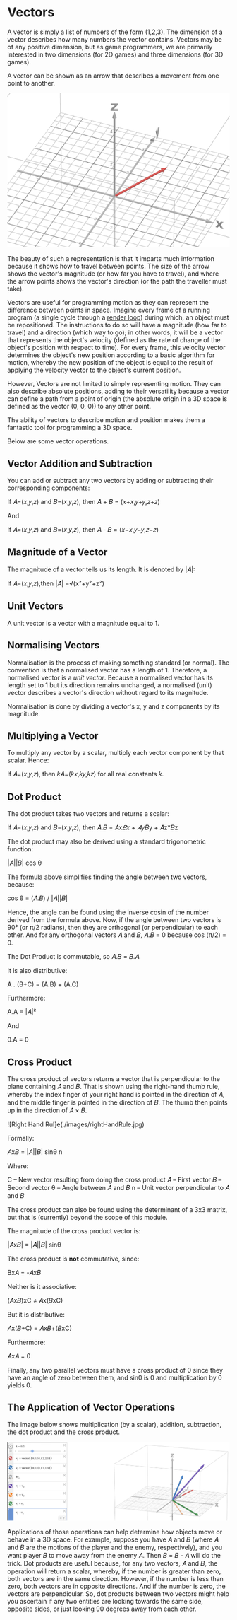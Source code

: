 # Vectors

A vector is simply a list of numbers of the form (1,2,3). The dimension of a vector describes how many numbers the vector contains. Vectors may be of any positive dimension, but as game programmers, we are primarily interested in two dimensions (for 2D games) and three dimensions (for 3D games).

A vector can be shown as an arrow that describes a movement from one point to another.

![vector](./images/vector.png)

The beauty of such a representation is that it imparts much information because it shows how to travel between points. The size of the arrow shows the vector's magnitude (or how far you have to travel), and where the arrow points shows the vector's direction (or the path the traveller must take).

Vectors are useful for programming motion as they can represent the difference between points in space. Imagine every frame of a running program (a single cycle through a [render loop](https://gameprogrammingpatterns.com/game-loop.html)) during which, an object must be repositioned. The instructions to do so will have a magnitude (how far to travel) and a direction (which way to go); in other words, it will be a vector that represents the object's velocity (defined as the rate of change of the object's position with respect to time). For every frame, this velocity vector determines the object's new position according to a basic algorithm for motion, whereby the new position of the object is equal to the result of applying the velocity vector to the object's current position.

However, Vectors are not limited to simply representing motion. They can also describe absolute positions, adding to their versatility because a vector can define a path from a point of origin (the absolute origin in a 3D space is defined as the vector (0, 0, 0)) to any other point.

The ability of vectors to describe motion and position makes them a fantastic tool for programming a 3D space.

Below are some vector operations.

## Vector Addition and Subtraction

You can add or subtract any two vectors by adding or subtracting their corresponding components:

If 𝐴=(𝑥,𝑦,𝑧) and 𝐵=(𝑥,𝑦,𝑧), then 𝐴 + 𝐵 = (𝑥+𝑥,𝑦+𝑦,𝑧+𝑧)

And

If 𝐴=(𝑥,𝑦,𝑧) and 𝐵=(𝑥,𝑦,𝑧), then 𝐴 - 𝐵 = (𝑥−𝑥,𝑦−𝑦,𝑧−𝑧)

## Magnitude of a Vector

The magnitude of a vector tells us its length. It is denoted by |𝐴|:

If 𝐴=(𝑥,𝑦,𝑧),then |𝐴| =√(x²+y²+z²)

## Unit Vectors

A unit vector is a vector with a magnitude equal to 1.

## Normalising Vectors

Normalisation is the process of making something standard (or normal). The convention is that a normalised vector has a length of 1. Therefore, a normalised vector is a _unit vector_. Because a normalised vector has its length set to 1 but its direction remains unchanged, a normalised (unit) vector describes a vector's direction without regard to its magnitude.

Normalisation is done by dividing a vector's x, y and z components by its magnitude.  

## Multiplying a Vector

To multiply any vector by a scalar, multiply each vector component by that scalar. Hence:

If 𝐴=(𝑥,𝑦,𝑧), then 𝑘𝐴=(𝑘𝑥,𝑘𝑦,𝑘𝑧) for all real constants 𝑘.

## Dot Product

The dot product takes two vectors and returns a scalar:

If 𝐴=(𝑥,𝑦,𝑧) and 𝐵=(𝑥,𝑦,𝑧), then 𝐴.𝐵 = 𝐴x*𝐵x + 𝐴y*𝐵y + 𝐴z*𝐵z

The dot product may also be derived using a standard trigonometric function:

|𝐴||𝐵| cos θ

The formula above simplifies finding the angle between two vectors, because:

cos θ = (𝐴.𝐵) / |𝐴||𝐵|

Hence, the angle can be found using the inverse cosin of the number derived from the formula above. Now, if the angle between two vectors is 90° (or π/2 radians), then they are orthogonal (or perpendicular) to each other. And for any orthogonal vectors 𝐴 and 𝐵, 𝐴.𝐵 = 0 because cos (π/2) = 0.

The Dot Product is commutable, so 𝐴.𝐵 = 𝐵.𝐴

It is also distributive:

A . (B+C) = (A.B) + (A.C)

Furthermore:

A.A = |𝐴|²

And

0.A = 0

## Cross Product

The cross product of vectors returns a vector that is perpendicular to the plane containing 𝐴 and 𝐵. That is shown using the right-hand thumb rule, whereby the index finger of your right hand is pointed in the direction of 𝐴, and the middle finger is pointed in the direction of 𝐵. The thumb then points up in the direction of 𝐴 × 𝐵.

![Right Hand Rul]e(./images/rightHandRule.jpg)

Formally:

𝐴x𝐵 = |𝐴||𝐵| sinθ n

Where:

C – New vector resulting from doing the cross product
𝐴 – First vector
𝐵 – Second vector
θ – Angle between 𝐴 and 𝐵
n – Unit vector perpendicular to 𝐴 and 𝐵

The cross product can also be found using the determinant of a 3x3 matrix, but that is (currently) beyond the scope of this module.

The magnitude of the cross product vector is:

|𝐴x𝐵| = |𝐴||𝐵| sinθ

The cross product is **not** commutative, since:

Bx𝐴 = -𝐴x𝐵

Neither is it associative:

(𝐴x𝐵)xC ≠ 𝐴x(𝐵xC)

But it is distributive:

𝐴x(𝐵+C) = 𝐴x𝐵+(𝐵xC)

Furthermore:

𝐴x𝐴 = 0

Finally, any two parallel vectors must have a cross product of 0 since they have an angle of zero between them, and sin0 is 0 and multiplication by 0 yields 0.

## The Application of Vector Operations

The image below shows multiplication (by a scalar), addition, subtraction, the dot product and the cross product.

![Vector Operations](./images/vectorOperations.png)

Applications of those operations can help determine how objects move or behave in a 3D space. For example, suppose you have 𝐴 and 𝐵 (where 𝐴 and 𝐵 are the motions of the player and the enemy, respectively), and you want player 𝐵 to move away from the enemy 𝐴. Then 𝐵 = 𝐵 - 𝐴 will do the trick. Dot products are useful because, for any two vectors, 𝐴 and 𝐵, the operation will return a scalar, whereby, if the number is greater than zero, both vectors are in the same direction. However, if the number is less than zero, both vectors are in opposite directions. And if the number is zero, the vectors are perpendicular. So, dot products between two vectors might help you ascertain if any two entities are looking towards the same side, opposite sides, or just looking 90 degrees away from each other.
